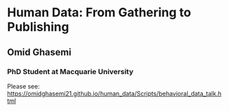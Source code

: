 

# Human Data: From Gathering to Publishing

## Omid Ghasemi
### PhD Student at Macquarie University


Please see: https://omidghasemi21.github.io/human_data/Scripts/behavioral_data_talk.html

